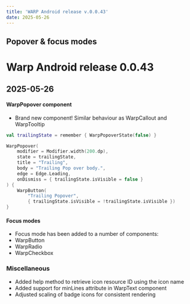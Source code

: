 ```yaml
---
title: 'WARP Android release v.0.0.43'
date: 2025-05-26
---
```


Popover & focus modes
---

# Warp Android release 0.0.43

## 2025-05-26


#### WarpPopover component
- Brand new component!
Similar behaviour as WarpCallout and WarpTooltip

```kotlin
val trailingState = remember { WarpPopoverState(false) }

WarpPopover(
    modifier = Modifier.width(200.dp),
    state = trailingState,
    title = "Trailing",
    body = "Trailing Pop over body.",
    edge = Edge.Leading,
    onDismiss = { trailingState.isVisible = false }
) {
    WarpButton(
        "Trailing Popover",
        { trailingState.isVisible = !trailingState.isVisible })
}
```

#### Focus modes
- Focus mode has been added to a number of components:
- WarpButton
- WarpRadio
- WarpCheckbox


### Miscellaneous
- Added help method to retrieve icon resource ID using the icon name
- Added support for minLines attribute in WarpText component
- Adjusted scaling of badge icons for consistent rendering